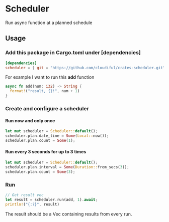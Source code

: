 # Scheduler

Run async function at a planned schedule

## Usage

### Add this package in Cargo.toml under [dependencies]

```toml
[dependencies]
scheduler = { git = "https://github.com/cloudiful/crates-scheduler.git" }
```

For example I want to run this **add** function

```rust
async fn add(num: i32) -> String {
  format!("result, {}!", num + 1)
}
```

### Create and configure a scheduler

#### Run now and only once
```rust
let mut scheduler = Scheduler::default();
scheduler.plan.date_time = Some(Local::now());
scheduler.plan.count = Some(1);

```
#### Run every 3 seconds for up to 3 times

```rust
let mut scheduler = Scheduler::default();
scheduler.plan.interval = Some(Duration::from_secs(3));
scheduler.plan.count = Some(3);
```

### Run

```rust
// Get result vec
let result = scheduler.run(add, 1).await;
println!("{:?}", result)
```

The result should be a Vec containing results from every run.

